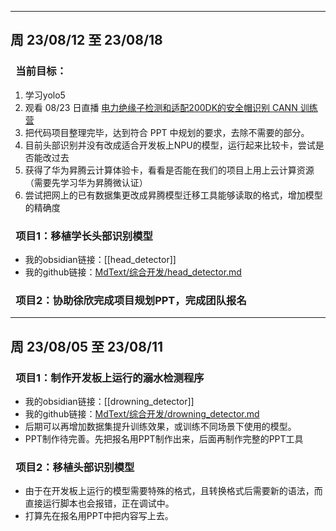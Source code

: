 ------
## 周 23/08/12 至 23/08/18

### &ensp;当前目标：
1. 学习yolo5
2. 观看 08/23 日直播 [电力绝缘子检测和适配200DK的安全帽识别 CANN 训练营](https://www.hiascend.com/zh/developer/canncamp?id=live)
3. 把代码项目整理完毕，达到符合 PPT 中规划的要求，去除不需要的部分。
4. 目前头部识别并没有改成适合开发板上NPU的模型，运行起来比较卡，尝试是否能改过去
5. 获得了华为昇腾云计算体验卡，看看是否能在我们的项目上用上云计算资源（需要先学习华为昇腾微认证）
6. 尝试把网上的已有数据集更改成昇腾模型迁移工具能够读取的格式，增加模型的精确度
### &ensp;项目1：移植学长头部识别模型
- 我的obsidian链接：[[head_detector]]
- 我的github链接：[MdText/综合开发/head_detector.md](https://github.com/GeraldIAD/MdText/blob/66fb73777e41880243bdc86dd22ee63713034d31/%E7%BB%BC%E5%90%88%E5%BC%80%E5%8F%91/head_detector.md)
### &ensp;项目2：协助徐欣完成项目规划PPT，完成团队报名

------
## 周 23/08/05 至 23/08/11

### &ensp;项目1：制作开发板上运行的溺水检测程序

- 我的obsidian链接：[[drowning_detector]]
- 我的github链接：[MdText/综合开发/drowning_detector.md](https://github.com/GeraldIAD/MdText/blob/576edbc4f0fe3ac551f7f869caee883bbe09f681/%E7%BB%BC%E5%90%88%E5%BC%80%E5%8F%91/drowning_detector.md)
- 后期可以再增加数据集提升训练效果，或训练不同场景下使用的模型。
- PPT制作待完善。先把报名用PPT制作出来，后面再制作完整的PPT工具

### &ensp;项目2：移植头部识别模型

- 由于在开发板上运行的模型需要特殊的格式，且转换格式后需要新的语法，而直接运行脚本也会报错，正在调试中。
- 打算先在报名用PPT中把内容写上去。